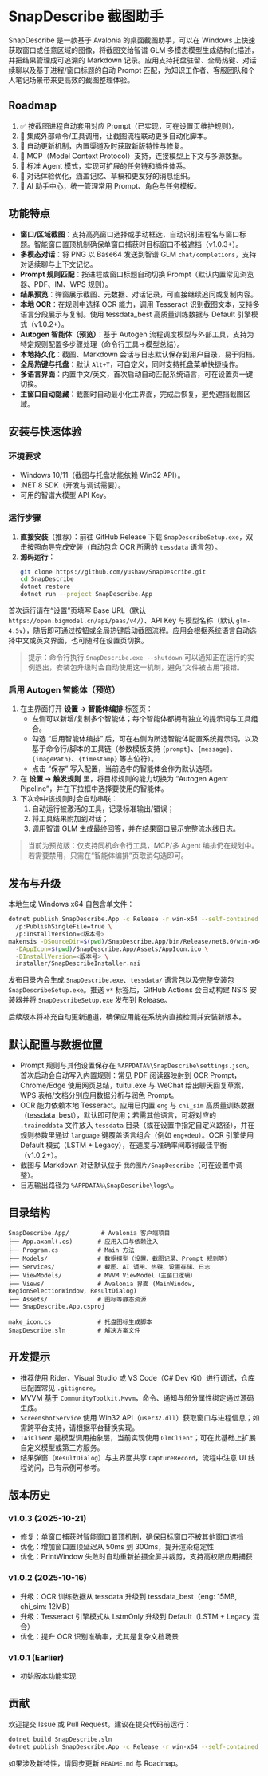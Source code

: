 # SnapDescribe 截图助手

SnapDescribe 是一款基于 Avalonia 的桌面截图助手，可以在 Windows 上快速获取窗口或任意区域的图像，将截图交给智谱 GLM 多模态模型生成结构化描述，并把结果管理成可追溯的 Markdown 记录。应用支持托盘驻留、全局热键、对话续聊以及基于进程/窗口标题的自动 Prompt 匹配，为知识工作者、客服团队和个人笔记场景带来更高效的截图整理体验。

## Roadmap

1. ✅ 按截图进程自动套用对应 Prompt（已实现，可在设置页维护规则）。
2. 🚧 集成外部命令/工具调用，让截图流程联动更多自动化脚本。
3. 🚧 自动更新机制，内置渠道及时获取新版特性与修复。
4. 🚧 MCP（Model Context Protocol）支持，连接模型上下文与多源数据。
5. 🚧 标准 Agent 模式，实现可扩展的任务链和插件体系。
6. 🚧 对话体验优化，涵盖记忆、草稿和更友好的消息组织。
7. 🚧 AI 助手中心，统一管理常用 Prompt、角色与任务模板。

## 功能特点

- **窗口/区域截图**：支持高亮窗口选择或手动框选，自动识别进程名与窗口标题。智能窗口置顶机制确保单窗口捕获时目标窗口不被遮挡（v1.0.3+）。
- **多模态对话**：将 PNG 以 Base64 发送到智谱 GLM `chat/completions`，支持对话续聊与上下文记忆。
- **Prompt 规则匹配**：按进程或窗口标题自动切换 Prompt（默认内置常见浏览器、PDF、IM、WPS 规则）。
- **结果预览**：弹窗展示截图、元数据、对话记录，可直接继续追问或复制内容。
- **本地 OCR**：在规则中选择 OCR 能力，调用 Tesseract 识别截图文本，支持多语言分段展示与复制。使用 tessdata_best 高质量训练数据与 Default 引擎模式（v1.0.2+）。
- **Autogen 智能体（预览）**：基于 Autogen 流程调度模型与外部工具，支持为特定规则配置多步骤处理（命令行工具→模型总结）。
- **本地持久化**：截图、Markdown 会话与日志默认保存到用户目录，易于归档。
- **全局热键与托盘**：默认 `Alt+T`，可自定义，同时支持托盘菜单快捷操作。
- **多语言界面**：内置中文/英文，首次启动自动匹配系统语言，可在设置页一键切换。
- **主窗口自动隐藏**：截图时自动最小化主界面，完成后恢复，避免遮挡截图区域。

## 安装与快速体验

### 环境要求

- Windows 10/11（截图与托盘功能依赖 Win32 API）。
- .NET 8 SDK（开发与调试需要）。
- 可用的智谱大模型 API Key。

### 运行步骤

1. **直接安装**（推荐）：前往 GitHub Release 下载 `SnapDescribeSetup.exe`，双击按照向导完成安装（自动包含 OCR 所需的 `tessdata` 语言包）。  
2. **源码运行**：
   ```bash
   git clone https://github.com/yushaw/SnapDescribe.git
   cd SnapDescribe
   dotnet restore
   dotnet run --project SnapDescribe.App
   ```

首次运行请在“设置”页填写 Base URL（默认 `https://open.bigmodel.cn/api/paas/v4/`）、API Key 与模型名称（默认 `glm-4.5v`），随后即可通过按钮或全局热键启动截图流程。应用会根据系统语言自动选择中文或英文界面，也可随时在设置页切换。

> 提示：命令行执行 `SnapDescribe.exe --shutdown` 可以通知正在运行的实例退出，安装包升级时会自动使用这一机制，避免“文件被占用”报错。

### 启用 Autogen 智能体（预览）

1. 在主界面打开 **设置 → 智能体编排** 标签页：
   - 左侧可以新增/复制多个智能体；每个智能体都拥有独立的提示词与工具组合。
   - 勾选 “启用智能体编排” 后，可在右侧为所选智能体配置系统提示词，以及基于命令行/脚本的工具链（参数模板支持 `{prompt}`、`{message}`、`{imagePath}`、`{timestamp}` 等占位符）。
   - 点击 “保存” 写入配置，当前选中的智能体会作为默认选项。
2. 在 **设置 → 触发规则** 里，将目标规则的能力切换为 “Autogen Agent Pipeline”，并在下拉框中选择要使用的智能体。
3. 下次命中该规则时会自动串联：
   1. 自动运行被激活的工具，记录标准输出/错误；
   2. 将工具结果附加到对话；
   3. 调用智谱 GLM 生成最终回答，并在结果窗口展示完整流水线日志。

> 当前为预览版：仅支持同机命令行工具，MCP/多 Agent 编排仍在规划中。若需要禁用，只需在“智能体编排”页取消勾选即可。

## 发布与升级

本地生成 Windows x64 自包含单文件：

```bash
dotnet publish SnapDescribe.App -c Release -r win-x64 --self-contained true \
  /p:PublishSingleFile=true \
  /p:InstallVersion=<版本号>
makensis -DSourceDir=$(pwd)/SnapDescribe.App/bin/Release/net8.0/win-x64/publish \
  -DAppIcon=$(pwd)/SnapDescribe.App/Assets/AppIcon.ico \
  -DInstallVersion=<版本号> \
  installer/SnapDescribeInstaller.nsi
```

发布目录内会生成 `SnapDescribe.exe`、`tessdata/` 语言包以及完整安装包 `SnapDescribeSetup.exe`。推送 `v*` 标签后，GitHub Actions 会自动构建 NSIS 安装器并将 `SnapDescribeSetup.exe` 发布到 Release。

后续版本将补充自动更新通道，确保应用能在系统内直接检测并安装新版本。

## 默认配置与数据位置

- Prompt 规则与其他设置保存在 `%APPDATA%\SnapDescribe\settings.json`。首次启动会自动写入内置规则：常见 PDF 阅读器映射到 OCR Prompt，Chrome/Edge 使用网页总结，tuitui.exe 与 WeChat 给出聊天回复草案，WPS 表格/文档分别应用数据分析与润色 Prompt。
- OCR 能力依赖本地 Tesseract。应用已内置 `eng` 与 `chi_sim` 高质量训练数据（tessdata_best），默认即可使用；若需其他语言，可将对应的 `.traineddata` 文件放入 `tessdata` 目录（或在设置中指定自定义路径），并在规则参数里通过 `language` 键覆盖语言组合（例如 `eng+deu`）。OCR 引擎使用 Default 模式（LSTM + Legacy），在速度与准确率间取得最佳平衡（v1.0.2+）。
- 截图与 Markdown 对话默认位于 `我的图片/SnapDescribe`（可在设置中调整）。
- 日志输出路径为 `%APPDATA%\SnapDescribe\logs\`。

## 目录结构

```
SnapDescribe.App/         # Avalonia 客户端项目
├── App.axaml(.cs)       # 应用入口与依赖注入
├── Program.cs           # Main 方法
├── Models/              # 数据模型（设置、截图记录、Prompt 规则等）
├── Services/            # 截图、AI 调用、热键、设置存储、日志
├── ViewModels/          # MVVM ViewModel（主窗口逻辑）
├── Views/               # Avalonia 界面 (MainWindow, RegionSelectionWindow, ResultDialog)
├── Assets/              # 图标等静态资源
└── SnapDescribe.App.csproj

make_icon.cs             # 托盘图标生成脚本
SnapDescribe.sln         # 解决方案文件
```

## 开发提示

- 推荐使用 Rider、Visual Studio 或 VS Code（C# Dev Kit）进行调试，仓库已配置常见 `.gitignore`。
- MVVM 基于 `CommunityToolkit.Mvvm`，命令、通知与部分属性绑定通过源码生成。
- `ScreenshotService` 使用 Win32 API（`user32.dll`）获取窗口与进程信息；如需跨平台支持，请根据平台替换实现。
- `IAiClient` 是模型调用抽象层，当前实现使用 `GlmClient`；可在此基础上扩展自定义模型或第三方服务。
- 结果弹窗（`ResultDialog`）与主界面共享 `CaptureRecord`，流程中注意 UI 线程访问，已有示例可参考。

## 版本历史

### v1.0.3 (2025-10-21)
- 修复：单窗口捕获时智能窗口置顶机制，确保目标窗口不被其他窗口遮挡
- 优化：增加窗口置顶延迟从 50ms 到 300ms，提升渲染稳定性
- 优化：PrintWindow 失败时自动重新拍摄全屏并裁剪，支持高权限应用捕获

### v1.0.2 (2025-10-16)
- 升级：OCR 训练数据从 tessdata 升级到 tessdata_best（eng: 15MB, chi_sim: 12MB）
- 升级：Tesseract 引擎模式从 LstmOnly 升级到 Default（LSTM + Legacy 混合）
- 优化：提升 OCR 识别准确率，尤其是复杂文档场景

### v1.0.1 (Earlier)
- 初始版本功能实现

## 贡献

欢迎提交 Issue 或 Pull Request。建议在提交代码前运行：

```bash
dotnet build SnapDescribe.sln
dotnet publish SnapDescribe.App -c Release -r win-x64 --self-contained true /p:PublishSingleFile=true
```

如果涉及新特性，请同步更新 `README.md` 与 Roadmap。

